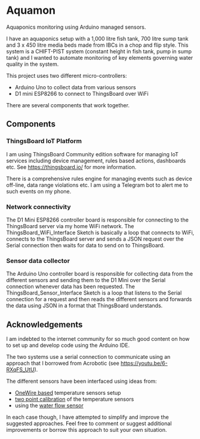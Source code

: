 # Aquamon

Aquaponics monitoring using Arduino managed sensors.

I have an aquaponics setup with a 1,000 litre fish tank, 700 litre sump
tank and 3 x 450 litre media beds made from IBCs in a chop and flip
style. This system is a CHIFT-PIST system (constant height in fish tank,
pump in sump tank) and I wanted to automate monitoring of key elements
governing water quality in the system.

This project uses two different micro-controllers:

* Arduino Uno to collect data from various sensors
* D1 mini ESP8266 to connect to ThingsBoard over WiFi

There are several components that work together.

## Components

### ThingsBoard IoT Platform

I am using ThingsBoard Community edition software for managing IoT services
including device management, rules based actions, dashboards etc. See
https://thingsboard.io/ for more information.

There is a comprehensive rules engine for managing events such as device
off-line, data range violations etc. I am using a Telegram bot to alert
me to such events on my phone.

### Network connectivity

The D1 Mini ESP8266 controller board is responsible for connecting to
the ThingsBoard server via my home WiFi network. The
ThingsBoard_WiFi_Interface Sketch is basically a loop that connects to
WiFi, connects to the ThingsBoard server and sends a JSON request over
the Serial connection then waits for data to send on to ThingsBoard.

### Sensor data collector

The Arduino Uno controller board is responsible for collecting data from
the different sensors and sending them to the D1 Mini over the Serial
connection whenever data has been requested. The
ThingsBoard_Sensor_Interface Sketch is a loop that listens to the Serial
connection for a request and then reads the different sensors and
forwards the data using JSON in a format that ThingsBoard understands.

## Acknowledgements

I am indebted to the internet community for so much good content on how
to set up and develop code using the Arduino IDE.

The two systems use a serial connection to communicate using an approach
that I borrowed from Acrobotic (see https://youtu.be/6-RXqFS_UtU).

The different sensors have been interfaced using ideas from:

* [OneWire
  based](https://lastminuteengineers.com/ds18b20-arduino-tutorial/)  temperature sensors setup
* [two point
  calibration](https://www.instructables.com/id/Calibration-of-DS18B20-Sensor-With-Arduino-UNO/) of the temperature sensors
* using the [water flow
  sensor](https://www.instructables.com/id/How-to-Use-Water-Flow-Sensor-Arduino-Tutorial/)

In each case though, I have attempted to simplify and improve the
suggested approaches. Feel free to comment or suggest additional
improvements or borrow this approach to suit your own situation.
